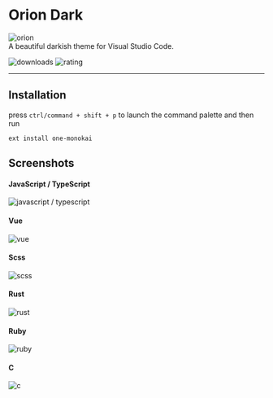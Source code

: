 # Orion Dark

![orion](./assets/icon.png) <br />
A beautiful darkish theme for Visual Studio Code.

![downloads](https://img.shields.io/visual-studio-marketplace/d/schulke-214.orion?label=downloads&style=flat-square)
![rating](https://img.shields.io/visual-studio-marketplace/r/schulke-214.orion?style=flat-square)

---

## Installation

press `ctrl/command + shift + p` to launch the command palette and then run

```
ext install one-monokai
```

## Screenshots

#### JavaScript / TypeScript

![javascript / typescript](./assets/screenshots/javascript-typescript.png)

#### Vue

![vue](./assets/screenshots/vue.png)

#### Scss

![scss](./assets/screenshots/scss.png)

#### Rust

![rust](./assets/screenshots/rust.png)

#### Ruby

![ruby](./assets/screenshots/ruby.png)

#### C

![c](./assets/screenshots/c.png)
